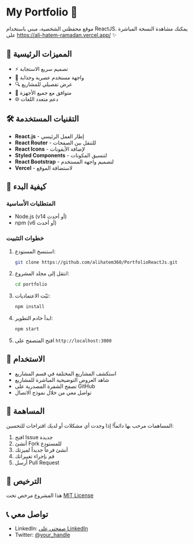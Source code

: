 # My Portfolio 🔭

موقع محفظتي الشخصية، مبني باستخدام ReactJS. يمكنك مشاهدة النسخة المباشرة على https://ali-hatem-ramadan.vercel.app/ ✨

## 🌟 المميزات الرئيسية

- ⚡ تصميم سريع الاستجابة
- 🎨 واجهة مستخدم عصرية وجذابة
- 🔍 عرض تفصيلي للمشاريع
- 📱 متوافق مع جميع الأجهزة
- 🌐 دعم متعدد اللغات

## 🛠️ التقنيات المستخدمة

- **React.js** - إطار العمل الرئيسي
- **React Router** - للتنقل بين الصفحات
- **React Icons** - لإضافة الأيقونات
- **Styled Components** - لتنسيق المكونات
- **React Bootstrap** - لتصميم واجهة المستخدم
- **Vercel** - لاستضافة الموقع

## 🚀 كيفية البدء

### المتطلبات الأساسية

- Node.js (v14 أو أحدث)
- npm (v6 أو أحدث)

### خطوات التثبيت

1. استنسخ المستودع:
   ```bash
   git clone https://github.com/alihatem360/PortfolioReactJs.git
   ```

2. انتقل إلى مجلد المشروع:
   ```bash
   cd portfolio
   ```

3. ثبّت الاعتماديات:
   ```bash
   npm install
   ```

4. ابدأ خادم التطوير:
   ```bash
   npm start
   ```

5. افتح المتصفح على `http://localhost:3000`

## 📱 الاستخدام

- استكشف المشاريع المختلفة في قسم المشاريع
- شاهد العروض التوضيحية المباشرة للمشاريع
- تصفح الشفرة المصدرية على GitHub
- تواصل معي من خلال نموذج الاتصال

## 🤝 المساهمة

المساهمات مرحب بها دائماً! إذا وجدت أي مشكلات أو لديك اقتراحات للتحسين:

1. افتح Issue جديدة
2. أنشئ Fork للمستودع
3. أنشئ فرعاً جديداً لميزتك
4. قم بإجراء تغييراتك
5. أرسل Pull Request

## 📝 الترخيص

هذا المشروع مرخص تحت [MIT License](LICENSE)

## 📞 تواصل معي

- LinkedIn: [صفحتي على LinkedIn](https://www.linkedin.com/in/aliihatem-753025203/)
- Twitter: [@your_handle](https://twitter.com/AliHate21071474)
